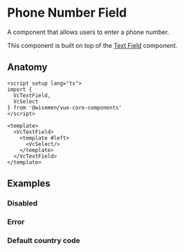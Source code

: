 # Phone Number Field

A component that allows users to enter a phone number.

This component is built on top of the [Text Field](/packages/components/components/text-field/text-field.html) component.

<ComponentPreview name="phone-number-field/examples/main" />

## Anatomy

```vue
<script setup lang="ts">
import {
  VcTextField,
  VcSelect
} from '@wisemen/vue-core-components'
</script>

<template>
  <VcTextField>
    <template #left>
      <VcSelect/>
    </template>
  </VcTextField>
</template>
```

<!-- @include: ./phone-number-field-meta.md -->

## Examples

### Disabled
<ComponentPreview name="phone-number-field/examples/disabled" />

### Error
<ComponentPreview name="phone-number-field/examples/error" />

### Default country code
<ComponentPreview name="phone-number-field/examples/default-country" />
